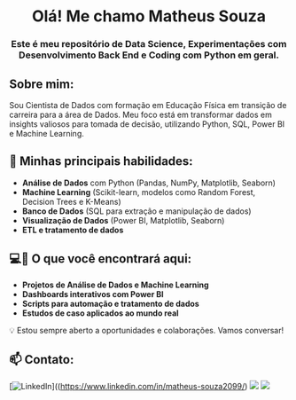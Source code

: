 <h1 align="center">Olá! Me chamo Matheus Souza </h1>
<h3 align="center">Este é meu repositório de Data Science, Experimentações com Desenvolvimento Back End e Coding com Python em geral.</h3>

<h2 align="left">Sobre mim:</h2>
Sou Cientista de Dados com formação em Educação Física em transição de carreira para a área de Dados. Meu foco está em transformar dados em insights valiosos para tomada de decisão, utilizando Python, SQL, Power BI e Machine Learning.

## 🚀 Minhas principais habilidades:
- **Análise de Dados** com Python (Pandas, NumPy, Matplotlib, Seaborn)
- **Machine Learning** (Scikit-learn, modelos como Random Forest, Decision Trees e K-Means)
- **Banco de Dados** (SQL para extração e manipulação de dados)
- **Visualização de Dados** (Power BI, Matplotlib, Seaborn)
- **ETL e tratamento de dados**


## 💻📂 O que você encontrará aqui:
- **Projetos de Análise de Dados e Machine Learning**
- **Dashboards interativos com Power BI**
- **Scripts para automação e tratamento de dados**
- **Estudos de caso aplicados ao mundo real**

💡 Estou sempre aberto a oportunidades e colaborações. Vamos conversar!


<h2 align="left">📫 Contato:</h2>

[![LinkedIn](https://img.shields.io/badge/linkedin-0A66C2?style=for-the-badge&logo=linkedin&logoColor=white)]((https://www.linkedin.com/in/matheus-souza2099/)
<a href = "mailto:souzamh01@gmail.com"><img src="https://img.shields.io/badge/Gmail-D14836?style=for-the-badge&logo=gmail&logoColor=white" target="_blank"></a>
<a href="https://api.whatsapp.com/send?l=pt_BR&phone=5524992528668" target="_blank"><img src="https://img.shields.io/badge/WhatsApp-25D366?style=for-the-badge&logo=whatsapp&logoColor=white" target="_blank"></a>
